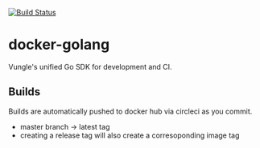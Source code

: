 [![Build Status](https://travis-ci.org/Vungle/docker-golang.svg?branch=master)](https://travis-ci.org/Vungle/docker-golang)

# docker-golang

Vungle's unified Go SDK for development and CI.

## Builds

Builds are automatically pushed to docker hub via circleci as you commit.

* master branch -> latest tag
* creating a release tag will also create a corresoponding image tag

